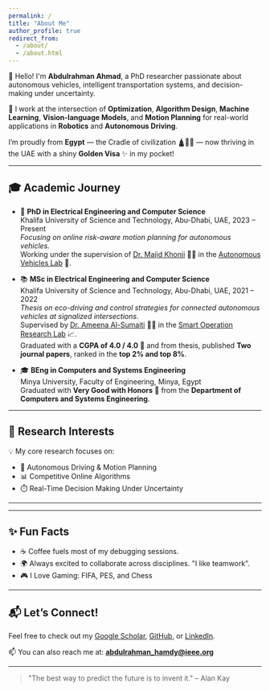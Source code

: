 ```yaml
---
permalink: /
title: "About Me"
author_profile: true
redirect_from: 
  - /about/
  - /about.html
---
```


👋 Hello! I'm **Abdulrahman Ahmad**, a PhD researcher passionate about autonomous vehicles, intelligent transportation systems, and decision-making under uncertainty.

🚗 I work at the intersection of **Optimization**, **Algorithm Design**, **Machine Learning**, **Vision-language Models**, and **Motion Planning** for real-world applications in **Robotics** and **Autonomous Driving**.

I’m proudly from **Egypt** — the Cradle of civilization 🛕📡🏺 — now thriving in the UAE with a shiny **Golden Visa** ✨ in my pocket!

---

## 🎓 Academic Journey

- 🧠 **PhD in Electrical Engineering and Computer Science**  
  Khalifa University of Science and Technology, Abu-Dhabi, UAE, 2023 – Present  
  *Focusing on online risk-aware motion planning for autonomous vehicles.*  
  Working under the supervision of [Dr. Majid Khonji](https://www.ku.ac.ae/college-people/majid-khonji) 👨‍🏫 in the [Autonomous Vehicles Lab](https://avlab.io/) 🚗.

- 📚 **MSc in Electrical Engineering and Computer Science**  
  Khalifa University of Science and Technology, Abu-Dhabi, UAE, 2021 – 2022  
  *Thesis on eco-driving and control strategies for connected autonomous vehicles at signalized intersections.*  
  Supervised by [Dr. Ameena Al-Sumaiti](https://www.ku.ac.ae/college-people/ameena-al-sumaiti) 👩‍🏫 in the [Smart Operation Research Lab](https://www.ku.ac.ae/facilities/the-smart-operation-lab) 📈.  
  Graduated with a **CGPA of 4.0 / 4.0** 🏅 and from thesis, published **Two journal papers**, ranked in the **top 2% and top 8%**.

- 🎓 **BEng in Computers and Systems Engineering**  
  Minya University, Faculty of Engineering, Minya, Egypt  
  Graduated with **Very Good with Honors** 🌟 from the **Department of Computers and Systems Engineering**.

---

## 🔬 Research Interests

💡 My core research focuses on:

- 🚗 Autonomous Driving & Motion Planning  
- 📊 Competitive Online Algorithms  
- ⏱️ Real-Time Decision Making Under Uncertainty

---
<!-- 
## 🛠️ Tools & Tech I Work With

- 🧠 Machine Learning: Python, PyTorch, TensorFlow  
- 🛣️ ROS2, CARLA Simulator  
- 📹 OpenCV, Detectron2, CLIP, BLIP  
- 📈 Optimization: many solvers such as Gurobi, ....etc  
- ☁️ Coding: GitHub, VS Code -->

---

## ✨ Fun Facts

- ☕ Coffee fuels most of my debugging sessions.
- 🌍 Always excited to collaborate across disciplines. "I like teamwork".
- 🎮 I Love Gaming: FIFA, PES, and Chess

---

## 📬 Let’s Connect!

Feel free to check out my [Google Scholar](https://scholar.google.com/citations?user=-yqOHxIAAAAJ&hl=en), [GitHub](https://github.com/abdohamdy7), or [LinkedIn](https://www.linkedin.com/in/abdurrahmanhamdy).

📫 You can also reach me at: **abdulrahman_hamdy@ieee.org**

---

> "The best way to predict the future is to invent it." – Alan Kay

